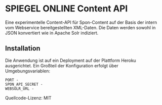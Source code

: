 SPIEGEL ONLINE Content API
==========================

Eine experimentelle Content-API für Spon-Content auf der Basis der 
intern vom Webservice bereitgestellten XML-Daten. Die Daten werden
sowohl in JSON konvertiert wie in Apache Solr indiziert.


Installation
------------

Die Anwendung ist auf ein Deployment auf der Plattform Heroku
ausgerichtet. Ein Großteil der Konfiguration erfolgt über
Umgebungsvariablen:

    PORT - 
    SPON_API_SECRET - 
    WEBSOLR_URL - 


Quellcode-Lizenz: MIT


